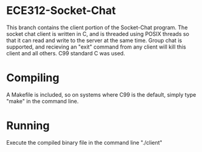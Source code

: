 # ECE312-Socket-Chat

This branch contains the client portion of the Socket-Chat program. The socket chat client is written in C, and is threaded using POSIX threads so that it can read and write to the server at the same time.  Group chat is supported, and recieving an "exit" command from any client will kill this client and all others. C99 standard C was used.

# Compiling

A Makefile is included, so on systems where C99 is the default, simply type "make" in the command line.

# Running

Execute the compiled binary file in the command line "./client"

